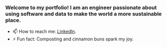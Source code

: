 ### Welcome to my portfolio! I am an engineer passionate about using software and data to make the world a more sustainable place.


- 📫 How to reach me: [LinkedIn](https://www.linkedin.com/in/n8mcdunna/).
- ⚡ Fun fact: Composting and cinnamon buns spark my joy.

